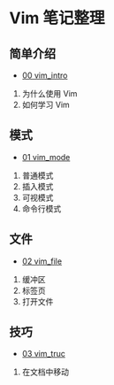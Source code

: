 # Vim 笔记整理

## 简单介绍

- [00 vim_intro](00%20vim_intro.md)

1. 为什么使用 Vim
2. 如何学习 Vim

## 模式

- [01 vim_mode](01%20vim_mode.md)

1. 普通模式
2. 插入模式
3. 可视模式
4. 命令行模式

## 文件

- [02 vim_file](02%20vim_file.md)

1. 缓冲区
2. 标签页
3. 打开文件

## 技巧

- [03 vim_truc](03%20vim_truc.md)

1. 在文档中移动